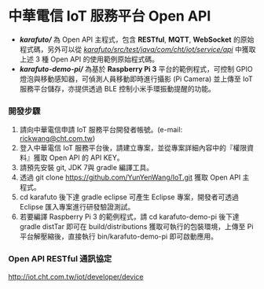 # 中華電信 IoT 服務平台 Open API
 - ***karafuto/*** 為 Open API 主程式，包含 **RESTful**, **MQTT**, **WebSocket** 的原始程式碼，另外可以從 *[karafuto/src/test/java/com/cht/iot/service/api](https://github.com/YunYenWang/IoT/tree/master/karafuto/src/test/java/com/cht/iot/service/api)* 中獲取上述 3 種 Open API 的使用範例原始程式碼。
 - ***karafuto-demo-pi/*** 為基於 **Raspberry Pi 3** 平台的範例程式，可控制 GPIO 燈泡與移動感知器，可偵測人員移動即時進行攝影 (Pi Camera) 並上傳至 IoT 服務平台儲存，亦提供透過 BLE 控制小米手環振動提醒的功能。  
### 開發步驟
 1. 請向中華電信申請 IoT 服務平台開發者帳號。(e-mail: rickwang@cht.com.tw) 
 2. 登入中華電信 IoT 服務平台後，請建立專案，並從專案詳細內容中的『權限資料』獲取 Open API 的 API KEY。
 3. 請預先安裝 git, JDK 7與 gradle 編譯工具。
 4. 透過 git clone https://github.com/YunYenWang/IoT.git 獲取 Open API 主程式。
 5. cd karafuto 後下達 gradle eclipse 可產生 Eclipse 專案，開發者可透過 Eclipse 匯入專案進行研發驗證測試。
 6. 若要編譯 Raspberry Pi 3 的範例程式，請 cd karafuto-demo-pi 後下達 gradle distTar 即可在 build/distributions 獲取可執行的包裝環境，上傳至 Pi 平台解壓縮後，直接執行 bin/karafuto-demo-pi 即可啟動應用。

### Open API RESTful 通訊協定
  http://iot.cht.com.tw/iot/developer/device
  

